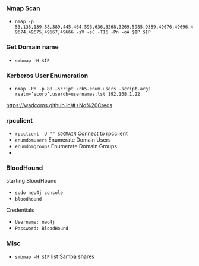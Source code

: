 ### Nmap Scan 
- `nmap -p 53,135,139,88,389,445,464,593,636,3268,3269,5985,9389,49676,49696,49674,49675,49667,49666 -sV -sC -T16 -Pn -oA $IP $IP`

### Get Domain name
- `smbmap -H $IP`

### Kerberos User Enumeration
- `nmap -Pn -p 88 –script krb5-enum-users –script-args realm=’ecorp’,userdb=usernames.lst 192.168.1.22`

<!-- -->
https://wadcoms.github.io/#+No%20Creds

### rpcclient
- `rpcclient -U "" $DOMAIN` Connect to rpcclient
- `enumdomusers` Enumerate Domain Users
- `enumdomgroups` Enumerate Domain Groups
- 

### BloodHound
starting BloodHound
- `sudo neo4j console`
- `bloodhound`
 <!-- -->
 
 Credentials
- `Username: neo4j`
- `Password: BloodHound`

<!-- -->

### Misc
- `smbmap -H $IP` list Samba shares